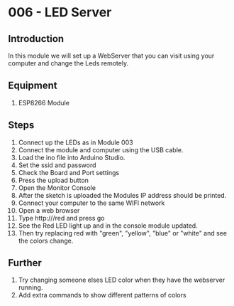 # 006 - LED Server

## Introduction
In this module we will set up a WebServer that you can visit using your computer and change the Leds remotely.

## Equipment
1. ESP8266 Module

## Steps
1. Connect up the LEDs as in Module 003
1. Connect the module and computer using the USB cable.
2. Load the ino file into Arduino Studio.
3. Set the ssid  and password
4. Check the Board and Port settings
5. Press the upload button
6. Open the Monitor Console
7. After the sketch is uploaded the Modules IP address should be printed.
8. Connect your computer to the same WIFI network
9.  Open a web browser
10. Type http://<Module IP Address>/red and press go
11. See the Red LED light up and in the console module updated.
12. Then try replacing red with "green", "yellow", "blue" or "white" and see the colors change.

## Further
1. Try changing someone elses LED color when they have the webserver running.
2. Add extra commands to show different patterns of colors


